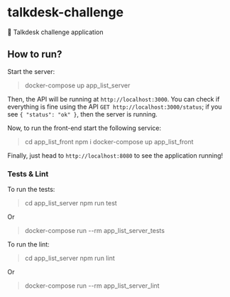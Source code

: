 # talkdesk-challenge
🛃 Talkdesk challenge application

## How to run?

Start the server:

> docker-compose up app_list_server

Then, the API will be running at `http://localhost:3000`. You can check if everything is fine using the API `GET http://localhost:3000/status`; if you see `{ "status": "ok" }`, then the server is running.

Now, to run the front-end start the following service:

> cd app_list_front
> npm i
> docker-compose up app_list_front

Finally, just head to `http://localhost:8080` to see the application running!

### Tests & Lint

To run the tests:

> cd app_list_server
> npm run test

Or

> docker-compose run --rm app_list_server_tests

To run the lint:

> cd app_list_server
> npm run lint

Or

> docker-compose run --rm app_list_server_lint
